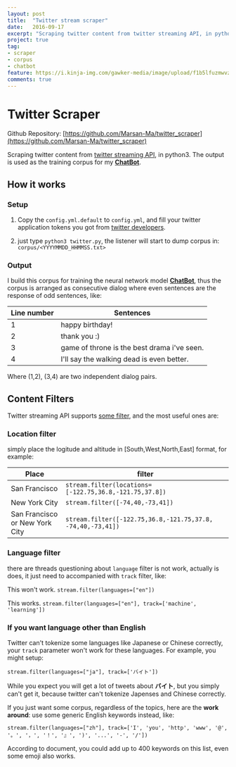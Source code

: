 ```yaml
---
layout: post
title:  "Twitter stream scraper"
date:   2016-09-17
excerpt: "Scraping twitter content from twitter streaming API, in python3."
project: true
tag:
- scraper
- corpus
- chatbot
feature: https://i.kinja-img.com/gawker-media/image/upload/f1b5lfuzmwvzs7nslwbn.jpg
comments: true
---
```


# Twitter Scraper

Github Repository: [https://github.com/Marsan-Ma/twitter_scraper](https://github.com/Marsan-Ma/twitter_scraper)  

Scraping twitter content from [twitter streaming API](https://dev.twitter.com/streaming/overview), in python3. The output is used as the training corpus for my [**ChatBot**](https://github.com/Marsan-Ma/tf_chatbot_seq2seq_antilm).


## How it works

### Setup

1. Copy the `config.yml.default` to `config.yml`, and fill your twitter application tokens you got from [twitter developers](https://apps.twitter.com/).


2. just type    `python3 twitter.py`, the listener will start to dump corpus in: `corpus/<YYYYMMDD_HHMMSS.txt>`

### Output

I build this corpus for training the neural network model [**ChatBot**](https://github.com/Marsan-Ma/tf_chatbot_seq2seq_antilm), thus the corpus is arranged as consecutive dialog where even sentences are the response of odd sentences, like:


Line number | Sentences
------------|---------
1 | happy birthday!
2 | thank you :)
3 | game of throne is the best drama i've seen.
4 | I'll say the walking dead is even better.

Where (1,2), (3,4) are two independent dialog pairs.


## Content Filters

Twitter streaming API supports [some filter](https://dev.twitter.com/streaming/overview/request-parameters), and the most useful  ones are:

### Location filter

simply place the logitude and altitude in [South,West,North,East] format, for example:

Place | filter
------|-------------
San Francisco | `stream.filter(locations=[-122.75,36.8,-121.75,37.8])`
New York City | `stream.filter([-74,40,-73,41])`
San Francisco or New York City | `stream.filter([-122.75,36.8,-121.75,37.8, -74,40,-73,41])`



### Language filter

there are threads questioning about `language` filter is not work, actually is does, it just need to accompanied with `track` filter, like:


This won't work.
`stream.filter(languages=["en"])`

This works.
`stream.filter(languages=["en"], track=['machine', 'learning'])`


### If you want language other than English

Twitter can't tokenize some languages like Japanese or Chinese correctly, your `track` parameter won't work for these languages. For example, you might setup:

`stream.filter(languages=["ja"], track=['バイト'])`

While you expect you will get a lot of tweets about **バイト**, but you simply can't get it, because twitter can't tokenize Japenses and Chinese correctly.

If you just want some corpus, regardless of the topics, here are the **work around**: use some generic English keywords instead, like:

`stream.filter(languages=["zh"], track=['I', 'you', 'http', 'www', '@', '。', '，', '！', '』', ')', '...', '-', '/'])`

According to document, you could add up to 400 keywords on this list, even some emoji also works.

